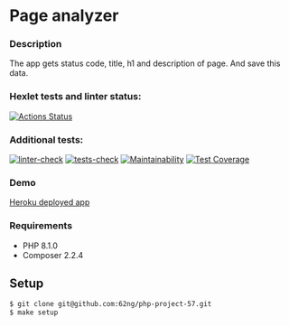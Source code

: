 # Page analyzer

### Description
The app gets status code, title, h1 and description of page. And save this data.

### Hexlet tests and linter status:
[![Actions Status](https://github.com/62ng/php-project-57/workflows/hexlet-check/badge.svg)](https://github.com/62ng/php-project-57/actions)

### Additional tests:
[![linter-check](https://github.com/62ng/php-project-57/actions/workflows/linter-check.yml/badge.svg)](https://github.com/62ng/php-project-57/actions/workflows/linter-check.yml)
[![tests-check](https://github.com/62ng/php-project-57/actions/workflows/tests-check.yml/badge.svg)](https://github.com/62ng/php-project-57/actions/workflows/tests-check.yml)
[![Maintainability](https://api.codeclimate.com/v1/badges/f4aaa540350bc0dc3c0b/maintainability)](https://codeclimate.com/github/62ng/php-project-57/maintainability)
[![Test Coverage](https://api.codeclimate.com/v1/badges/f4aaa540350bc0dc3c0b/test_coverage)](https://codeclimate.com/github/62ng/php-project-57/test_coverage)

### Demo

[Heroku deployed app](https://hexlet-p4.herokuapp.com/)

### Requirements

* PHP 8.1.0
* Composer 2.2.4

## Setup

```sh
$ git clone git@github.com:62ng/php-project-57.git
$ make setup
```